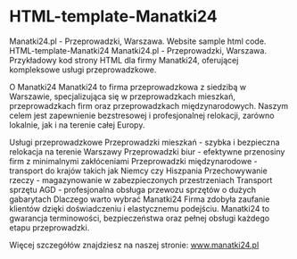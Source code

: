 # HTML-template-Manatki24
Manatki24.pl - Przeprowadzki, Warszawa. Website sample html code.
HTML-template-Manatki24
Manatki24.pl - Przeprowadzki, Warszawa. Przykładowy kod strony HTML dla firmy Manatki24, oferującej kompleksowe usługi przeprowadzkowe.

O Manatki24
Manatki24 to firma przeprowadzkowa z siedzibą w Warszawie, specjalizująca się w przeprowadzkach mieszkań, przeprowadzkach firm oraz przeprowadzkach międzynarodowych. Naszym celem jest zapewnienie bezstresowej i profesjonalnej relokacji, zarówno lokalnie, jak i na terenie całej Europy.

Usługi przeprowadzkowe
Przeprowadzki mieszkań - szybka i bezpieczna relokacja na terenie Warszawy
Przeprowadzki biur - efektywne przenosiny firm z minimalnymi zakłóceniami
Przeprowadzki międzynarodowe - transport do krajów takich jak Niemcy czy Hiszpania
Przechowywanie rzeczy - magazynowanie w zabezpieczonych przestrzeniach
Transport sprzętu AGD - profesjonalna obsługa przewozu sprzętów o dużych gabarytach
Dlaczego warto wybrać Manatki24
Firma zdobyła zaufanie klientów dzięki doświadczeniu i elastycznemu podejściu. Manatki24 to gwarancja terminowości, bezpieczeństwa oraz pełnej obsługi każdego etapu przeprowadzki.

Więcej szczegółów znajdziesz na naszej stronie: www.manatki24.pl
